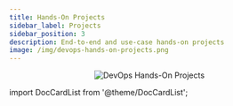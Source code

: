 ```yaml
---
title: Hands-On Projects
sidebar_label: Projects
sidebar_position: 3
description: End-to-end and use-case hands-on projects
image: /img/devops-hands-on-projects.png
---
```


<p align="center">
  <img class="page-cover-image" alt="DevOps Hands-On Projects" border="0" src="/img/devops-hands-on-projects.png" />
</p>

import DocCardList from '@theme/DocCardList';

<DocCardList />
